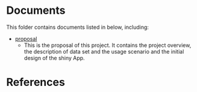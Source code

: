 # Documents

This folder contains documents listed in below, including:

+ [proposal](./proposal.md)
    - This is the proposal of this project. It contains the project overview, the description of data set and the usage scenario and the initial design of the shiny App.


# References
